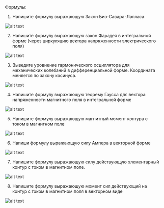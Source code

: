 Формулы:

1. Напишите формулу выражающую Закон Био-Савара-Лапласа

![alt text](https://i.pinimg.com/originals/a8/15/c8/a815c8142337591baf332924afbd7b20.gif "Закон Био-Савара-Лапласа")

2. Напишите формулу выражающую закон Фарадея в интегральной форме (через циркуляцию вектора напряженности электрического поля)

![alt text](https://cf.ppt-online.org/files1/slide/a/AvamwoZE2yUtjLQ3h0JY4OgbHB1Kcir6IFduGzR7fX/slide-1.jpg "Закон Фарадея")

3. Выведите уровнение гармонического осциллятора для механических колебаний в дифференциальной форме. Координата меняется по закону косинуса.

![alt text](https://studfile.net/html/2706/192/html_LFwB6Z8FOO.tUKy/img-BHrjka.png "ааа")

4. Напишите формулу выражающую теорему Гаусса для вектора напряженности магнитного поля в интегральной форме

![alt text](https://studfile.net/html/2706/58/html_mq6kEDyceK.Jtqq/img-sarjcQ.png "Бла Бла Бла")

5. Напишите формулу выражающую магнитный момент контура с током в магнитном поле

![alt text](https://cf.ppt-online.org/files/slide/q/QKCUNMwru8LPIqgODyx1Tmkaci0E4z3eRXtbBS/slide-2.jpg "Aha")

6. Напиши формулу выражающую силу Ампера в векторной форме

![alt text](https://s1.studylib.ru/store/data/004734697_1-e5ac6dc10a7d48d319982f626955ee83.png "Amper")

7. Напишите формулу выражающую силу действующую элементарный контур с током в магнитном поле. 

![alt text](https://cf.ppt-online.org/files/slide/q/QKCUNMwru8LPIqgODyx1Tmkaci0E4z3eRXtbBS/slide-3.jpg "Fa->")

8. Напишите формулу выражающую момент сил действующий на контур с током в магнитном поля в векторном виде

![alt text](https://cf.ppt-online.org/files/slide/e/eCdjvhRFKP14pH3Gn65mctXulVILxazNbrSOso/slide-5.jpg "A")

